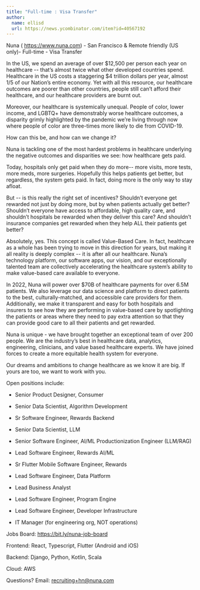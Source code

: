 ```yaml
---
title: "Full-time : Visa Transfer"
author:
  name: ellisd
  url: https://news.ycombinator.com/item?id=40567192
---
```

Nuna (
<a href="https:&#x2F;&#x2F;www.nuna.com" rel="nofollow">https:&#x2F;&#x2F;www.nuna.com</a>) - San Francisco &amp; Remote friendly (US only)- Full-time - Visa Transfer

In the US, we spend an average of over $12,500 per person each year on healthcare -- that’s almost twice what other developed countries spend. Healthcare in the US costs a staggering $4 trillion dollars per year, almost 1&#x2F;5 of our Nation’s entire economy. Yet with all this resource, our healthcare outcomes are poorer than other countries, people still can’t afford their healthcare, and our healthcare providers are burnt out.

Moreover, our healthcare is systemically unequal. People of color, lower income, and LGBTQ+ have demonstrably worse healthcare outcomes, a disparity grimly highlighted by the pandemic we’re living through now where people of color are three-times more likely to die from COVID-19.

How can this be, and how can we change it?

Nuna is tackling one of the most hardest problems in healthcare underlying the negative outcomes and disparities we see: how healthcare gets paid.

Today, hospitals only get paid when they do more-- more visits, more tests, more meds, more surgeries. Hopefully this helps patients get better, but regardless, the system gets paid. In fact, doing more is the only way to stay afloat.

But -- is this really the right set of incentives? Shouldn’t everyone get rewarded not just by doing more, but by when patients actually get better? Shouldn’t everyone have access to affordable, high quality care, and shouldn’t hospitals be rewarded when they deliver this care? And shouldn’t insurance companies get rewarded when they help ALL their patients get better?

Absolutely, yes. This concept is called Value-Based Care. In fact, healthcare as a whole has been trying to move in this direction for years, but making it all reality is deeply complex -- it is after all our healthcare. Nuna’s technology platform, our software apps, our vision, and our exceptionally talented team are collectively accelerating the healthcare system’s ability to make value-based care available to everyone.

In 2022, Nuna will power over $70B of healthcare payments for over 6.5M patients. We also leverage our data science and platform to direct patients to the best, culturally-matched, and accessible care providers for them. Additionally, we make it transparent and easy for both hospitals and insurers to see how they are performing in value-based care by spotlighting the patients or areas where they need to pay extra attention so that they can provide good care to all their patients and get rewarded.

Nuna is unique - we have brought together an exceptional team of over 200 people. We are the industry’s best in healthcare data, analytics, engineering, clinicians, and value based healthcare experts. We have joined forces to create a more equitable health system for everyone.

Our dreams and ambitions to change healthcare as we know it are big. If yours are too, we want to work with you.

Open positions include:

* Senior Product Designer, Consumer

* Senior Data Scientist, Algorithm Development

* Sr Software Engineer, Rewards Backend

* Senior Data Scientist, LLM

* Senior Software Engineer, AI&#x2F;ML Productionization Engineer (LLM&#x2F;RAG)

* Lead Software Engineer, Rewards AI&#x2F;ML

* Sr Flutter Mobile Software Engineer, Rewards

* Lead Software Engineer, Data Platform

* Lead Business Analyst

* Lead Software Engineer, Program Engine

* Lead Software Engineer, Developer Infrastructure

* IT Manager (for engineering org, NOT operations)

Jobs Board: 
<a href="https:&#x2F;&#x2F;bit.ly&#x2F;nuna-job-board" rel="nofollow">https:&#x2F;&#x2F;bit.ly&#x2F;nuna-job-board</a>

Frontend: React, Typescript, Flutter (Android and iOS)

Backend: Django, Python, Kotlin, Scala

Cloud: AWS

Questions? Email: recruiting+hn@nuna.com
